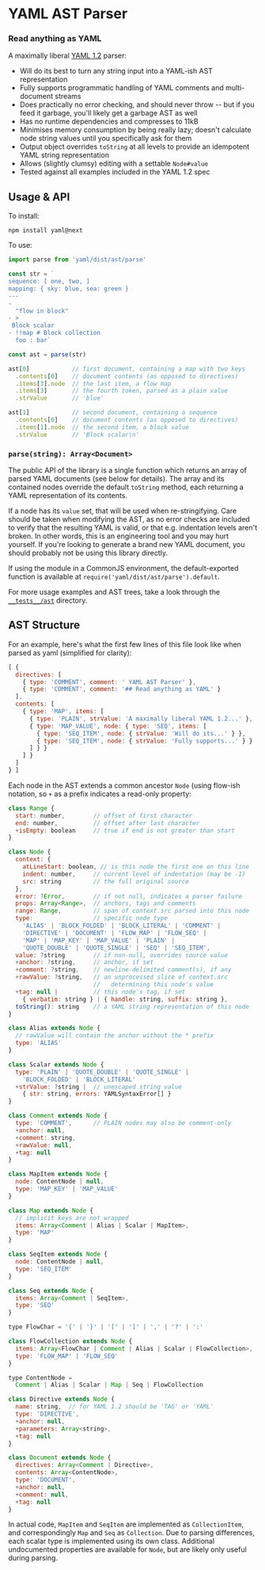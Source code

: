 # YAML AST Parser
### Read anything as YAML

A maximally liberal [YAML 1.2] parser:
- Will do its best to turn any string input into a YAML-ish AST representation
- Fully supports programmatic handling of YAML comments and multi-document streams
- Does practically no error checking, and should never throw -- but if you feed it garbage, you'll likely get a garbage AST as well
- Has no runtime dependencies and compresses to 11kB
- Minimises memory consumption by being really lazy; doesn't calculate node string values until you specifically ask for them
- Output object overrides `toString` at all levels to provide an idempotent YAML string representation
- Allows (slightly clumsy) editing with a settable `Node#value`
- Tested against all examples included in the YAML 1.2 spec

[YAML 1.2]: http://www.yaml.org/spec/1.2/spec.html


## Usage & API

To install:
```
npm install yaml@next
```

To use:
```js
import parse from 'yaml/dist/ast/parse'

const str = `
sequence: [ one, two, ]
mapping: { sky: blue, sea: green }
---
-
  "flow in block"
- >
 Block scalar
- !!map # Block collection
  foo : bar`

const ast = parse(str)

ast[0]            // first document, containing a map with two keys
  .contents[0]    // document contents (as opposed to directives)
  .items[3].node  // the last item, a flow map
  .items[3]       // the fourth token, parsed as a plain value
  .strValue       // 'blue'

ast[1]            // second document, containing a sequence
  .contents[0]    // document contents (as opposed to directives)
  .items[1].node  // the second item, a block value
  .strValue       // 'Block scalar\n'
```

### `parse(string): Array<Document>`

The public API of the library is a single function which returns an array of parsed YAML documents (see below for details). The array and its contained nodes override the default `toString` method, each returning a YAML representation of its contents.

If a node has its `value` set, that will be used when re-stringifying. Care should be taken when modifying the AST, as no error checks are included to verify that the resulting YAML is valid, or that e.g. indentation levels aren't broken. In other words, this is an engineering tool and you may hurt yourself. If you're looking to generate a brand new YAML document, you should probably not be using this library directly.

If using the module in a CommonJS environment, the default-exported function is available at `require('yaml/dist/ast/parse').default`.

For more usage examples and AST trees, take a look through the [`__tests__/ast`](https://github.com/eemeli/yaml/tree/master/__tests__/ast) directory.


## AST Structure

For an example, here's what the first few lines of this file look like when parsed as yaml (simplified for clarity):

```js
[ {
  directives: [
    { type: 'COMMENT', comment: ' YAML AST Parser' },
    { type: 'COMMENT', comment: '## Read anything as YAML' }
  ],
  contents: [
    { type: 'MAP', items: [
      { type: 'PLAIN', strValue: 'A maximally liberal YAML 1.2...' },
      { type: 'MAP_VALUE', node: { type: 'SEQ', items: [
        { type: 'SEQ_ITEM', node: { strValue: 'Will do its...' } },
        { type: 'SEQ_ITEM', node: { strValue: 'Fully supports...' } }
      ] } }
    ] }
  ]
} ]
```

Each node in the AST extends a common ancestor `Node` (using flow-ish notation, so `+` as a prefix indicates a read-only property:

```js
class Range {
  start: number,        // offset of first character
  end: number,          // offset after last character
  +isEmpty: boolean     // true if end is not greater than start
}

class Node {
  context: {
    atLineStart: boolean, // is this node the first one on this line
    indent: number,     // current level of indentation (may be -1)
    src: string         // the full original source
  },
  error: ?Error,        // if not null, indicates a parser failure
  props: Array<Range>,  // anchors, tags and comments
  range: Range,         // span of context.src parsed into this node
  type:                 // specific node type
    'ALIAS' | 'BLOCK_FOLDED' | 'BLOCK_LITERAL' | 'COMMENT' |
    'DIRECTIVE' | 'DOCUMENT' | 'FLOW_MAP' | 'FLOW_SEQ' |
    'MAP' | 'MAP_KEY' | 'MAP_VALUE' | 'PLAIN' |
    'QUOTE_DOUBLE' | 'QUOTE_SINGLE' | 'SEQ' | 'SEQ_ITEM',
  value: ?string        // if non-null, overrides source value
  +anchor: ?string,     // anchor, if set
  +comment: ?string,    // newline-delimited comment(s), if any
  +rawValue: ?string,   // an unprocessed slice of context.src
                        //   determining this node's value
  +tag: null |          // this node's tag, if set
    { verbatim: string } | { handle: string, suffix: string },
  toString(): string    // a YAML string representation of this node
}

class Alias extends Node {
  // rawValue will contain the anchor without the * prefix
  type: 'ALIAS'
}

class Scalar extends Node {
  type: 'PLAIN' | 'QUOTE_DOUBLE' | 'QUOTE_SINGLE' |
    'BLOCK_FOLDED' | 'BLOCK_LITERAL'
  +strValue: ?string |  // unescaped string value
    { str: string, errors: YAMLSyntaxError[] }
}

class Comment extends Node {
  type: 'COMMENT',      // PLAIN nodes may also be comment-only
  +anchor: null,
  +comment: string,
  +rawValue: null,
  +tag: null
}

class MapItem extends Node {
  node: ContentNode | null,
  type: 'MAP_KEY' | 'MAP_VALUE'
}

class Map extends Node {
  // implicit keys are not wrapped
  items: Array<Comment | Alias | Scalar | MapItem>,
  type: 'MAP'
}

class SeqItem extends Node {
  node: ContentNode | null,
  type: 'SEQ_ITEM'
}

class Seq extends Node {
  items: Array<Comment | SeqItem>,
  type: 'SEQ'
}

type FlowChar = '{' | '}' | '[' | ']' | ',' | '?' | ':'

class FlowCollection extends Node {
  items: Array<FlowChar | Comment | Alias | Scalar | FlowCollection>,
  type: 'FLOW_MAP' | 'FLOW_SEQ'
}

type ContentNode =
  Comment | Alias | Scalar | Map | Seq | FlowCollection

class Directive extends Node {
  name: string,  // for YAML 1.2 should be 'TAG' or 'YAML'
  type: 'DIRECTIVE',
  +anchor: null,
  +parameters: Array<string>,
  +tag: null
}

class Document extends Node {
  directives: Array<Comment | Directive>,
  contents: Array<ContentNode>,
  type: 'DOCUMENT',
  +anchor: null,
  +comment: null,
  +tag: null
}
```

In actual code, `MapItem` and `SeqItem` are implemented as `CollectionItem`, and correspondingly `Map` and `Seq` as `Collection`. Due to parsing differences, each scalar type is implemented using its own class. Additional undocumented properties are available for `Node`, but are likely only useful during parsing.
